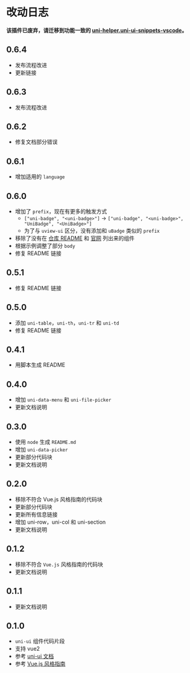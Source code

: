 # 改动日志

**该插件已废弃，请迁移到功能一致的 [uni-helper.uni-ui-snippets-vscode](https://marketplace.visualstudio.com/items?itemName=uni-helper.uni-ui-snippets-vscode)。**

## 0.6.4

- 发布流程改进
- 更新链接

## 0.6.3

- 发布流程改进

## 0.6.2

- 修复文档部分错误

## 0.6.1

- 增加适用的 `language`

## 0.6.0

- 增加了 `prefix`，现在有更多的触发方式
  - `["uni-badge", "<uni-badge>"]` -> `["uni-badge", "<uni-badge>", "UniBadge", "<UniBadge>"]`
  - 为了与 `uview-ui` 区分，没有添加和 `uBadge` 类似的 `prefix`
- 移除了没有在 [仓库 README](https://github.com/dcloudio/uni-ui) 和 [官网](https://uniapp.dcloud.io/component/uniui/uni-ui) 列出来的组件
- 根据示例调整了部分 `body`
- 修复 README 链接

## 0.5.1

- 修复 README 链接

## 0.5.0

- 添加 `uni-table`，`uni-th`，`uni-tr` 和 `uni-td`
- 修复 README 链接

## 0.4.1

- 用脚本生成 README

## 0.4.0

- 增加 `uni-data-menu` 和 `uni-file-picker`
- 更新文档说明

## 0.3.0

- 使用 `node` 生成 `README.md`
- 增加 `uni-data-picker`
- 更新部分代码块
- 更新文档说明

## 0.2.0

- 移除不符合 Vue.js 风格指南的代码块
- 更新部分代码块
- 更新所有信息链接
- 增加 uni-row，uni-col 和 uni-section
- 更新文档说明

## 0.1.2

- 移除不符合 `Vue.js` 风格指南的代码块
- 更新文档说明

## 0.1.1

- 更新文档说明

## 0.1.0

- `uni-ui` 组件代码片段
- 支持 vue2
- 参考 [uni-ui 文档](https://github.com/dcloudio/uni-ui#readme)
- 参考 [Vue.js 风格指南](https://cn.vuejs.org/v2/style-guide/index.html)
